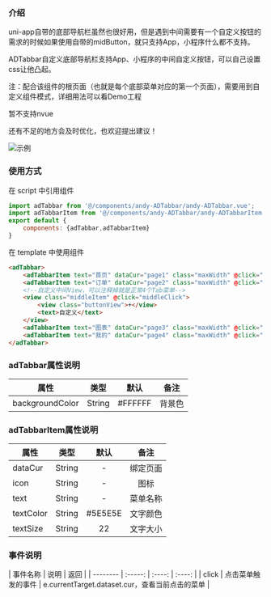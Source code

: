 ### 介绍

uni-app自带的底部导航栏虽然也很好用，但是遇到中间需要有一个自定义按钮的需求的时候如果使用自带的midButton，就只支持App，小程序什么都不支持。

ADTabbar自定义底部导航栏支持App、小程序的中间自定义按钮，可以自己设置css让他凸起。

注：配合该组件的根页面（也就是每个底部菜单对应的第一个页面），需要用到自定义组件模式，详细用法可以看Demo工程

暂不支持nvue

还有不足的地方会及时优化，也欢迎提出建议！

![示例](https://github.com/jiabin87428/uni-app-component-ADTabbar/blob/master/example.gif?raw=true)

### 使用方式

在 script 中引用组件

```javascript
import adTabbar from '@/components/andy-ADTabbar/andy-ADTabbar.vue';
import adTabbarItem from '@/components/andy-ADTabbar/andy-ADTabbarItem.vue';
export default {
    components: {adTabbar,adTabbarItem}
}
```
在 template 中使用组件

```html
<adTabbar>
	<adTabbarItem text="首页" dataCur="page1" class="maxWidth" @click="navClick" :textColor="curPage=='page1'? '#DF421D':'#9B9B9B'" :icon="'../../static/home' + [curPage=='page1'?'-hover':''] + '.png'"></adTabbarItem>
	<adTabbarItem text="订单" dataCur="page2" class="maxWidth" @click="navClick" :textColor="curPage=='page2'? '#DF421D':'#9B9B9B'" :icon="'../../static/order' + [curPage=='page2'?'-hover':''] + '.png'"></adTabbarItem>
	<!--自定义中间View，可以注释掉就是正常4个Tab菜单-->
	<view class="middleItem" @click="middleClick">
		<view class="buttonView">+</view>
		<text>自定义</text>
	</view>
	<adTabbarItem text="图表" dataCur="page3" class="maxWidth" @click="navClick" :textColor="curPage=='page3'? '#DF421D':'#9B9B9B'" :icon="'../../static/chart' + [curPage=='page3'?'-hover':''] + '.png'"></adTabbarItem>
	<adTabbarItem text="我的" dataCur="page4" class="maxWidth" @click="navClick" :textColor="curPage=='page4'? '#DF421D':'#9B9B9B'" :icon="'../../static/my' + [curPage=='page4'?'-hover':''] + '.png'"></adTabbarItem>
</adTabbar>
```

### adTabbar属性说明
| 属性        | 类型   |  默认  |  备注 |
| --------   | :-----:  | :----:  | :----:  |
| backgroundColor      | String  |   #FFFFFF    | 背景色 |

### adTabbarItem属性说明
| 属性        | 类型   |  默认  |  备注 |
| --------   | :-----:  | :----:  | :----:  |
| dataCur      | String  |   -   | 绑定页面 |
| icon      | String  |   -   | 图标 |
| text      | String  |   -   | 菜单名称 |
| textColor      | String  |   #5E5E5E   | 文字颜色 |
| textSize      | String  |   22   | 文字大小 |

### 事件说明
| 事件名称        | 说明    |  返回 |
| --------   | :-----:  | :----:  | :----:  |
| click      | 点击菜单触发的事件  |   e.currentTarget.dataset.cur，查看当前点击的菜单   |